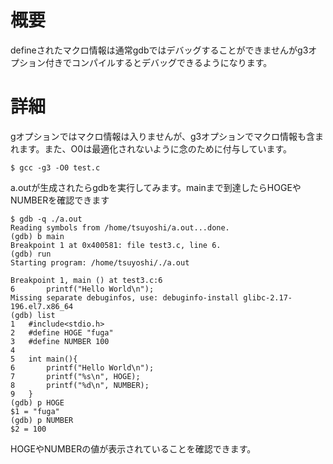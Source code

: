 # 概要
defineされたマクロ情報は通常gdbではデバッグすることができませんがg3オプション付きでコンパイルするとデバッグできるようになります。

# 詳細

gオプションではマクロ情報は入りませんが、g3オプションでマクロ情報も含まれます。また、O0は最適化されないように念のために付与しています。
```
$ gcc -g3 -O0 test.c 
```

a.outが生成されたらgdbを実行してみます。mainまで到達したらHOGEやNUMBERを確認できます
```
$ gdb -q ./a.out 
Reading symbols from /home/tsuyoshi/a.out...done.
(gdb) b main
Breakpoint 1 at 0x400581: file test3.c, line 6.
(gdb) run
Starting program: /home/tsuyoshi/./a.out 

Breakpoint 1, main () at test3.c:6
6		printf("Hello World\n"); 
Missing separate debuginfos, use: debuginfo-install glibc-2.17-196.el7.x86_64
(gdb) list
1	#include<stdio.h>
2	#define HOGE "fuga"
3	#define NUMBER 100
4	
5	int main(){ 
6		printf("Hello World\n"); 
7		printf("%s\n", HOGE);
8		printf("%d\n", NUMBER);
9	}
(gdb) p HOGE
$1 = "fuga"
(gdb) p NUMBER
$2 = 100
```

HOGEやNUMBERの値が表示されていることを確認できます。
